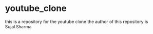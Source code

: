 # youtube_clone
this is a repository for the youtube clone
the author of this repository is Sujal Sharma
